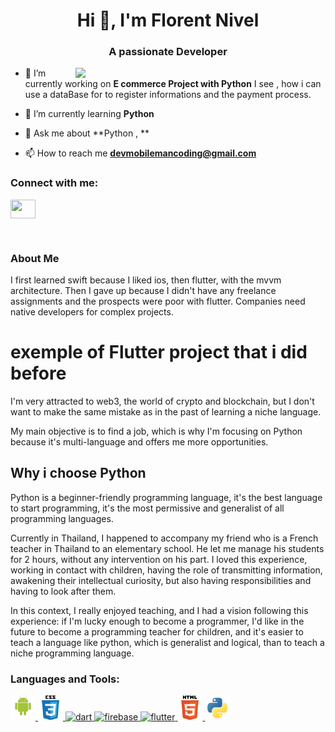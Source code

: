 <h1 align="center">Hi 👋, I'm Florent Nivel</h1>
<h3 align="center">A passionate Developer </h3>
<img align="right" width="400" src="https://plus.unsplash.com/premium_photo-1675793715030-0584c8ec4a13?q=80&w=2874&auto=format&fit=crop&ixlib=rb-4.0.3&ixid=M3wxMjA3fDB8MHxwaG90by1wYWdlfHx8fGVufDB8fHx8fA%3D%3D">

- 🔭 I’m currently working on **E commerce Project with Python**
I see , how i can use a dataBase for to register informations and the payment process.

- 🌱 I’m currently learning **Python**
- 💬 Ask me about **Python , **
- 📫 How to reach me **devmobilemancoding@gmail.com**
  
<h3 align="left">Connect with me:</h3>
<p align="left">
<a href="https://www.instagram.com/dev_coding_man/" target="blank"><img align="center" src="https://github.com/FrenchCodingMan/FrenchCodingMan" height="30" width="40" /></a>
</p>
<br>
<h3 align="left"> About Me </h3>
<p>I first learned swift because I liked ios, then flutter, with the mvvm architecture. Then I gave up because I didn't have any freelance assignments and the prospects were poor with flutter. Companies need native developers for complex projects. 

# exemple of Flutter project that i did before <br>


I'm very attracted to web3, the world of crypto and blockchain, but I don't want to make the same mistake as in the past of learning a niche language.

My main objective is to find a job, which is why I'm focusing on Python because it's multi-language and offers me more opportunities.</p>

<h2 align ="left">Why i choose Python</h2>

<p>Python is a beginner-friendly programming language, it's the best language to start programming, it's the most permissive and generalist of all programming languages.

Currently in Thailand, I happened to accompany my friend who is a French teacher in Thailand to an elementary school. He let me manage his students for 2 hours, without any intervention on his part.
I loved this experience, working in contact with children, having the role of transmitting information, awakening their intellectual curiosity, but also having responsibilities and having to look after them.

In this context, I really enjoyed teaching, and I had a vision following this experience: if I'm lucky enough to become a programmer, I'd like in the future to become a programming teacher for children, and it's easier to teach a language like python, which is generalist and logical, than to teach a niche programming language.</p>

<h3 align="left">Languages and Tools:</h3>
<p align="left">  <a href="https://developer.android.com" target="_blank" rel="noreferrer"> <img src="https://raw.githubusercontent.com/devicons/devicon/master/icons/android/android-original-wordmark.svg" alt="android" width="40" height="40"/> </a>  <a href="https://www.w3schools.com/css/" target="_blank" rel="noreferrer"> <img src="https://raw.githubusercontent.com/devicons/devicon/master/icons/css3/css3-original-wordmark.svg" alt="css3" width="40" height="40"/> </a> <a href="https://dart.dev" target="_blank" rel="noreferrer"> <img src="https://www.vectorlogo.zone/logos/dartlang/dartlang-icon.svg" alt="dart" width="40" height="40"/> </a>  <a href="https://firebase.google.com/" target="_blank" rel="noreferrer"> <img src="https://www.vectorlogo.zone/logos/firebase/firebase-icon.svg" alt="firebase" width="40" height="40"/> </a> <a href="https://flutter.dev" target="_blank" rel="noreferrer"> <img src="https://www.vectorlogo.zone/logos/flutterio/flutterio-icon.svg" alt="flutter" width="40" height="40"/> </a>  <a href="https://www.w3.org/html/" target="_blank" rel="noreferrer"> <img src="https://raw.githubusercontent.com/devicons/devicon/master/icons/html5/html5-original-wordmark.svg" alt="html5" width="40" height="40"/> </a> <a href="https://www.python.org" target="_blank" rel="noreferrer"> <img src="https://raw.githubusercontent.com/devicons/devicon/master/icons/python/python-original.svg" alt="python" width="40" height="40"/> </a></p>

